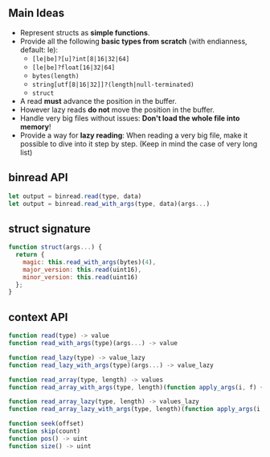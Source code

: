 ## Main Ideas

* Represent structs as **simple functions**.
* Provide all the following **basic types from scratch** (with endianness, default: le):
  * ```[le|be]?[u]?int[8|16|32|64]```
  * ```[le|be]?float[16|32|64]```
  * ```bytes(length)```
  * ```string[utf[8|16|32]]?(length|null-terminated)```
  * ```struct```
* A read **must** advance the position in the buffer.
* However lazy reads **do not** move the position in the buffer.
* Handle very big files without issues: **Don't load the whole file into memory**!
* Provide a way for **lazy reading**: When reading a very big file, make it possible to dive into it step by step. (Keep in mind the case of very long list)

## binread API

```js
let output = binread.read(type, data)
let output = binread.read_with_args(type, data)(args...)
```

## struct signature

```js
function struct(args...) {
  return {
    magic: this.read_with_args(bytes)(4),
    major_version: this.read(uint16),
    minor_version: this.read(uint16)
  };
}
```

## context API

```js
function read(type) -> value
function read_with_args(type)(args...) -> value

function read_lazy(type) -> value_lazy
function read_lazy_with_args(type)(args...) -> value_lazy

function read_array(type, length) -> values
function read_array_with_args(type, length)(function apply_args(i, f) { return f(args...); }) -> values

function read_array_lazy(type, length) -> values_lazy
function read_array_lazy_with_args(type, length)(function apply_args(i, f) { return f(args...); }) -> values_lazy

function seek(offset)
function skip(count)
function pos() -> uint
function size() -> uint
```
